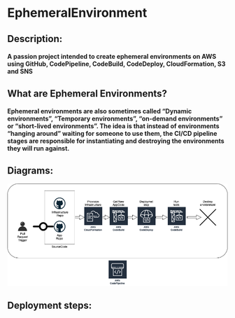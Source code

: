# EphemeralEnvironment

## Description:
#### A passion project intended to create ephemeral environments on AWS using GitHub, CodePipeline, CodeBuild, CodeDeploy, CloudFormation, S3 and SNS

## What are Ephemeral Environments?
#### Ephemeral environments are also sometimes called “Dynamic environments”, “Temporary environments”, “on-demand environments” or “short-lived environments”. The idea is that instead of environments “hanging around” waiting for someone to use them, the CI/CD pipeline stages are responsible for instantiating and destroying the environments they will run against.

## Diagrams:
![Initial pipeline diagram](https://raw.githubusercontent.com/PetarGjorgievski/EphemeralEnvironment/develop/Diagrams/Untitled%20Diagram-5.png)
## Deployment steps:
